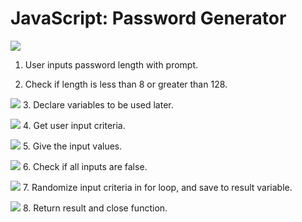 # JavaScript: Password Generator

![](../Assets/userinputpasswordlength.png)
1. User inputs password length with prompt.

2. Check if length is less than 8 or greater than 128. 

![](../Assets/initvariables.png)
3. Declare variables to be used later.

![](../Assets/userinputcriteria.png)
4. Get user input criteria.

![](../Assets/giveinputvalues.png)
5. Give the input values.

![](../Assets/checkifnull.png)
6. Check if all inputs are false.

![](../Assets/randomizeinput.png)
7. Randomize input criteria in for loop, and save to result variable.

![](../Assets/returnresult.png)
8. Return result and close function.
